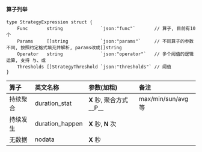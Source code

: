 #### 算子列举

```
type StrategyExpression struct {
	Func       string              `json:"func"`       // 算子, 目前有10个
	Params     []string            `json:"params"`     // 不同算子的参数不同, 按照约定格式填充并解析, params改成[]string
	Operator   string              `json:"operator"`   // 多个阈值的逻辑运算, 支持 与、或
	Thresholds []StrategyThreshold `json:"thresholds"` // 阈值
}
```

|算子|英文名称|参数(加粗)|备注|
|:--|:--|:--|:--|
|持续聚合|duration\_stat| __X__ 秒, 聚合方式__P__|max/min/sun/avg等|
|持续发生|duration\_happen| __X__ 秒, __N__ 次||
|无数据|nodata| __X__ 秒||
